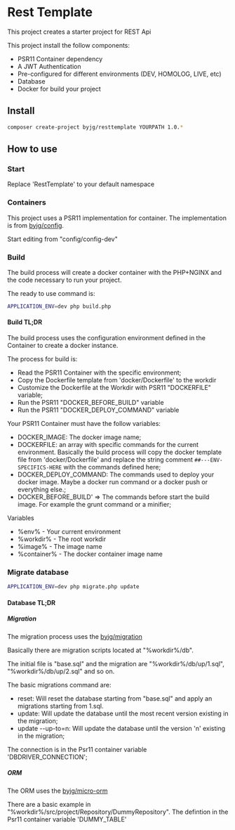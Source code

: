 # Rest Template

This project creates a starter project for REST Api

This project install the follow components:
- PSR11 Container dependency
- A JWT Authentication
- Pre-configured for different environments (DEV, HOMOLOG, LIVE, etc)
- Database
- Docker for build your project 

## Install

```bash
composer create-project byjg/resttemplate YOURPATH 1.0.*
```

## How to use

### Start

Replace 'RestTemplate' to your default namespace

### Containers

This project uses a PSR11 implementation for container. 
The implementation is from [byjg/config](https://github.com/byjg/config). 

Start editing from "config/config-dev"

### Build

The build process will create a docker container with the PHP+NGINX and the code necessary to run your project.

The ready to use command is:

```bash
APPLICATION_ENV=dev php build.php
```

#### Build TL;DR

The build process uses the configuration environment defined in the Container to create a docker instance. 

The process for build is:
- Read the PSR11 Container with the specific environment;
- Copy the Dockerfile template from 'docker/Dockerfile' to the workdir
- Customize the Dockerfile at the Workdir with PSR11 "DOCKERFILE" variable;
- Run the PSR11 "DOCKER_BEFORE_BUILD" variable
- Run the PSR11 "DOCKER_DEPLOY_COMMAND" variable

Your PSR11 Container must have the follow variables:

- DOCKER_IMAGE: The docker image name;
- DOCKERFILE: an array with specific commands for the current environment. Basically
the build process will copy the docker template file from 'docker/Dockerfile' and replace the 
string comment `##---ENV-SPECIFICS-HERE` with the commands defined here;
- DOCKER_DEPLOY_COMMAND: The commands used to deploy your docker image. Maybe a docker run command or 
a docker push or everything else.;
- DOCKER_BEFORE_BUILD' => The commands before start the build image. For example the grunt command or a minifier; 

Variables
- %env% - Your current environment
- %workdir% - The root workdir
- %image% - The image name
- %container% - The docker container image name 


### Migrate database

```bash
APPLICATION_ENV=dev php migrate.php update
```

#### Database TL;DR

##### Migration

The migration process uses the [byjg/migration](https://github.com/byjg/migration)

Basically there are migration scripts located at "%workdir%/db".

The initial file is "base.sql" and the migration are "%workdir%/db/up/1.sql", "%workdir%/db/up/2.sql" and so on. 

The basic migrations command are:
- reset: Will reset the database starting from "base.sql" and apply an migrations starting from 1.sql.
- update: Will update the database until the most recent version existing in the migration;
- update --up-to=n: Will update the database until the version 'n' existing in the migration;

The connection is in the Psr11 container variable 'DBDRIVER_CONNECTION';

##### ORM

The ORM uses the [byjg/micro-orm](https://github.com/byjg/micro-orm)

There are a basic example in "%workdir%/src/project/Repository/DummyRepository". 
The defintion in the Psr11 container variable 'DUMMY_TABLE'

